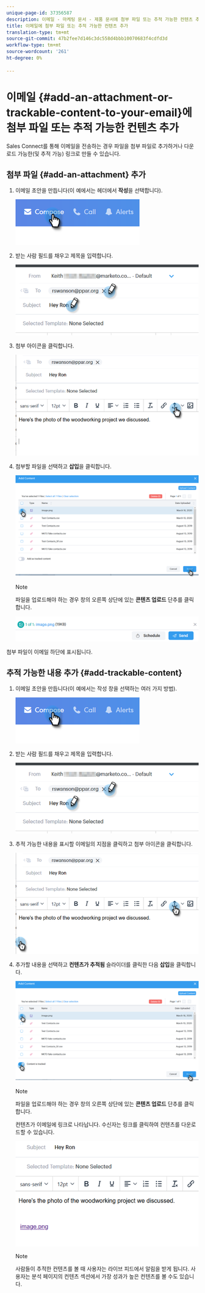 ```yaml
---
unique-page-id: 37356587
description: 이메일 - 마케팅 문서 - 제품 문서에 첨부 파일 또는 추적 가능한 컨텐츠 추가
title: 이메일에 첨부 파일 또는 추적 가능한 컨텐츠 추가
translation-type: tm+mt
source-git-commit: 47b2fee7d146c3dc558d4bbb10070683f4cdfd3d
workflow-type: tm+mt
source-wordcount: '261'
ht-degree: 0%

---
```



# 이메일 {#add-an-attachment-or-trackable-content-to-your-email}에 첨부 파일 또는 추적 가능한 컨텐츠 추가

Sales Connect를 통해 이메일을 전송하는 경우 파일을 첨부 파일로 추가하거나 다운로드 가능한(및 추적 가능) 링크로 만들 수 있습니다.

## 첨부 파일 {#add-an-attachment} 추가

1. 이메일 초안을 만듭니다(이 예에서는 헤더에서 **작성**&#x200B;을 선택합니다).

   ![](assets/one-4.png)

1. 받는 사람 필드를 채우고 제목을 입력합니다.

   ![](assets/attach-two.png)

1. 첨부 아이콘을 클릭합니다.

   ![](assets/attach-three.png)

1. 첨부할 파일을 선택하고 **삽입**&#x200B;을 클릭합니다.

   ![](assets/attach-four.png)

   >[!NOTE]
   >
   >파일을 업로드해야 하는 경우 창의 오른쪽 상단에 있는 **콘텐츠 업로드** 단추를 클릭합니다.

   ![](assets/attach-five.png)

첨부 파일이 이메일 하단에 표시됩니다.

## 추적 가능한 내용 추가 {#add-trackable-content}

1. 이메일 초안을 만듭니다(이 예에서는 작성 창을 선택하는 여러 가지 방법).

   ![](assets/one-4.png)

1. 받는 사람 필드를 채우고 제목을 입력합니다.

   ![](assets/two-4.png)

1. 추적 가능한 내용을 표시할 이메일의 지점을 클릭하고 첨부 아이콘을 클릭합니다.

   ![](assets/three-4.png)

1. 추가할 내용을 선택하고 **컨텐츠가 추적됨** 슬라이더를 클릭한 다음 **삽입**&#x200B;을 클릭합니다.

   ![](assets/four-4.png)

   >[!NOTE]
   >
   >파일을 업로드해야 하는 경우 창의 오른쪽 상단에 있는 **콘텐츠 업로드** 단추를 클릭합니다.

   컨텐츠가 이메일에 링크로 나타납니다. 수신자는 링크를 클릭하여 컨텐츠를 다운로드할 수 있습니다.

   ![](assets/five-2.png)

   >[!NOTE]
   >
   >사람들이 추적한 컨텐츠를 볼 때 사용자는 라이브 피드에서 알림을 받게 됩니다. 사용자는 분석 페이지의 컨텐츠 섹션에서 가장 성과가 높은 컨텐츠를 볼 수도 있습니다.

